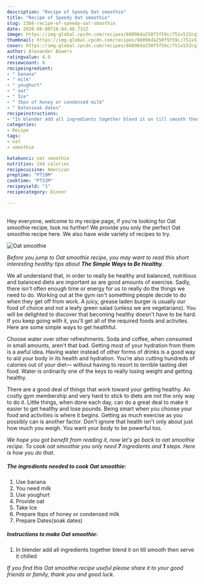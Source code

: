 ```yaml
---
description: "Recipe of Speedy Oat smoothie"
title: "Recipe of Speedy Oat smoothie"
slug: 2368-recipe-of-speedy-oat-smoothie
date: 2020-08-08T16:04:48.732Z
image: https://img-global.cpcdn.com/recipes/66096da250f5f59c/751x532cq70/oat-smoothie-recipe-main-photo.jpg
thumbnail: https://img-global.cpcdn.com/recipes/66096da250f5f59c/751x532cq70/oat-smoothie-recipe-main-photo.jpg
cover: https://img-global.cpcdn.com/recipes/66096da250f5f59c/751x532cq70/oat-smoothie-recipe-main-photo.jpg
author: Alexander Bowers
ratingvalue: 4.9
reviewcount: 8
recipeingredient:
- " banana"
- " milk"
- " youghurt"
- " oat"
- " Ice"
- " tbps of honey or condensed milk"
- " Datessoak dates"
recipeinstructions:
- "In blender add all ingredients together blend it on till smooth then serve it chilled"
categories:
- Recipe
tags:
- oat
- smoothie

katakunci: oat smoothie 
nutrition: 244 calories
recipecuisine: American
preptime: "PT19M"
cooktime: "PT33M"
recipeyield: "3"
recipecategory: Dinner

---
```

<br>
Hey everyone, welcome to my recipe page, if you're looking for Oat smoothie recipe, look no further! We provide you only the perfect Oat smoothie recipe here. We also have wide variety of recipes to try.
<br>


![Oat smoothie](https://img-global.cpcdn.com/recipes/66096da250f5f59c/751x532cq70/oat-smoothie-recipe-main-photo.jpg)

<i>Before you jump to Oat smoothie recipe, you may want to read this short interesting healthy tips about <strong>The Simple Ways to Be Healthy</strong>.</i>

We all understand that, in order to really be healthy and balanced, nutritious and balanced diets are important as are good amounts of exercise. Sadly, there isn't often enough time or energy for us to really do the things we need to do. Working out at the gym isn't something people decide to do when they get off from work. A juicy, grease laden burger is usually our food of choice and not a leafy green salad (unless we are vegetarians). You will be delighted to discover that becoming healthy doesn't have to be hard. If you keep going with it, you'll get all of the required foods and activites. Here are some simple ways to get healthful.

Choose water over other refreshments. Soda and coffee, when consumed in small amounts, aren't that bad. Getting most of your hydration from them is a awful idea. Having water instead of other forms of drinks is a good way to aid your body in its health and hydration. You’re also cutting hundreds of calories out of your diet— without having to resort to terrible tasting diet food. Water is ordinarily one of the keys to really losing weight and getting healthy.

There are a good deal of things that work toward your getting healthy. An costly gym membership and very hard to stick to diets are not the only way to do it. Little things, when done each day, can do a great deal to make it easier to get healthy and lose pounds. Being smart when you choose your food and activities is where it begins. Getting as much exercise as you possibly can is another factor. Don't ignore that health isn't only about just how much you weigh. You want your body to be powerful too. 


<i>We hope you got benefit from reading it, now let's go back to oat smoothie recipe. To cook oat smoothie you only need <strong>7</strong> ingredients and <strong>1</strong> steps. Here is how you do that.
</i>

##### The ingredients needed to cook Oat smoothie:

1. Use  banana
1. You need  milk
1. Use  youghurt
1. Provide  oat
1. Take  Ice
1. Prepare  tbps of honey or condensed milk
1. Prepare  Dates(soak dates)


##### Instructions to make Oat smoothie:

1. In blender add all ingredients together blend it on till smooth then serve it chilled


<i>If you find this Oat smoothie recipe useful please share it to your good friends or family, thank you and good luck.</i>
